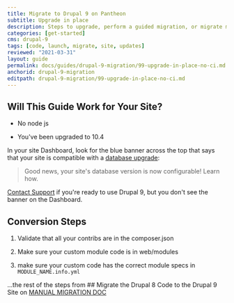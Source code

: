 ```yaml
---
title: Migrate to Drupal 9 on Pantheon
subtitle: Upgrade in place
description: Steps to upgrade, perform a guided migration, or migrate manually to Drupal 9 on Pantheon.
categories: [get-started]
cms: drupal-9
tags: [code, launch, migrate, site, updates]
reviewed: "2021-03-31"
layout: guide
permalink: docs/guides/drupal-9-migration/99-upgrade-in-place-no-ci.md
anchorid: drupal-9-migration
editpath: drupal-9-migration/99-upgrade-in-place-no-ci.md
---
```



## Will This Guide Work for Your Site?

* No node js

* You've been upgraded to 10.4

<Alert type="info" title="Do not upgrade unless the site is eligible.">

In your site Dashboard, look for the blue banner across the top that says that your site is compatible with a [database upgrade](/pantheon-yml#specify-a-version-of-mariadb):

> Good news, your site's database version is now configurable! Learn how.

[Contact Support](/support) if you're ready to use Drupal 9, but you don't see the banner on the Dashboard.

</Alert>



## Conversion Steps

1. Validate that all your contribs are in the composer.json

2. Make sure your custom module code is in web/modules

3. make sure your custom code has the correct module specs in `MODULE_NAME.info.yml`

...the rest of the steps from ## Migrate the Drupal 8 Code to the Drupal 9 Site on [MANUAL MIGRATION DOC](./04-migrate-manual-d9.md)


